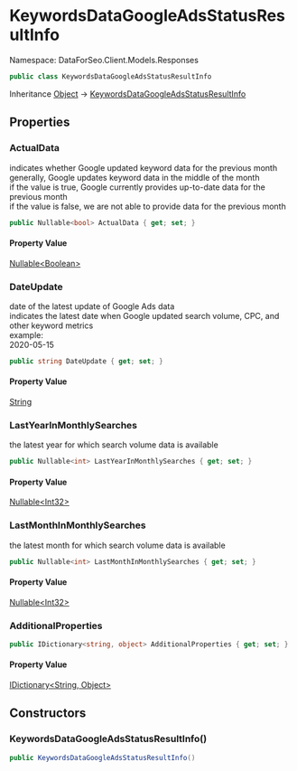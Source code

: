 # KeywordsDataGoogleAdsStatusResultInfo

Namespace: DataForSeo.Client.Models.Responses

```csharp
public class KeywordsDataGoogleAdsStatusResultInfo
```

Inheritance [Object](https://docs.microsoft.com/en-us/dotnet/api/system.object) → [KeywordsDataGoogleAdsStatusResultInfo](./dataforseo.client.models.responses.keywordsdatagoogleadsstatusresultinfo.md)

## Properties

### **ActualData**

indicates whether Google updated keyword data for the previous month
 <br>generally, Google updates keyword data in the middle of the month
 <br>if the value is true, Google currently provides up-to-date data for the previous month
 <br>if the value is false, we are not able to provide data for the previous month

```csharp
public Nullable<bool> ActualData { get; set; }
```

#### Property Value

[Nullable&lt;Boolean&gt;](https://docs.microsoft.com/en-us/dotnet/api/system.nullable-1)<br>

### **DateUpdate**

date of the latest update of Google Ads data
 <br>indicates the latest date when Google updated search volume, CPC, and other keyword metrics
 <br>example:
 <br>2020-05-15

```csharp
public string DateUpdate { get; set; }
```

#### Property Value

[String](https://docs.microsoft.com/en-us/dotnet/api/system.string)<br>

### **LastYearInMonthlySearches**

the latest year for which search volume data is available

```csharp
public Nullable<int> LastYearInMonthlySearches { get; set; }
```

#### Property Value

[Nullable&lt;Int32&gt;](https://docs.microsoft.com/en-us/dotnet/api/system.nullable-1)<br>

### **LastMonthInMonthlySearches**

the latest month for which search volume data is available

```csharp
public Nullable<int> LastMonthInMonthlySearches { get; set; }
```

#### Property Value

[Nullable&lt;Int32&gt;](https://docs.microsoft.com/en-us/dotnet/api/system.nullable-1)<br>

### **AdditionalProperties**

```csharp
public IDictionary<string, object> AdditionalProperties { get; set; }
```

#### Property Value

[IDictionary&lt;String, Object&gt;](https://docs.microsoft.com/en-us/dotnet/api/system.collections.generic.idictionary-2)<br>

## Constructors

### **KeywordsDataGoogleAdsStatusResultInfo()**

```csharp
public KeywordsDataGoogleAdsStatusResultInfo()
```
